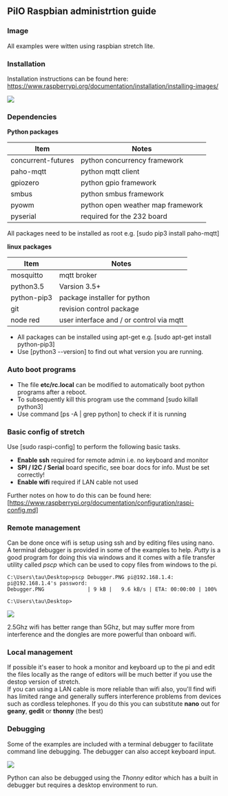 ## PiIO Raspbian administrtion guide

### Image

All examples were witten using raspbian stretch lite.


### Installation

Installation instructions can be found here:  
https://www.raspberrypi.org/documentation/installation/installing-images/

![](https://github.com/lawsonkeith/PiIO/raw/master/images/framework.PNG)

### Dependencies

__Python packages__ 

| Item | Notes |
| ---- | ----- |
| concurrent-futures | python concurrency framework |
| paho-mqtt | python mqtt client |
| gpiozero | python gpio framework |
| smbus | python smbus framework |
| pyowm | python open weather map framework |
| pyserial | required for the 232 board |

All packages need to be installed as root e.g. [sudo pip3 install paho-mqtt]


__linux packages__

| Item | Notes |
| ---- | ----- |
| mosquitto | mqtt broker |
| python3.5 | Varsion 3.5+ |
| python-pip3 | package installer for python |
| git | revision control package |
| node red | user interface and / or control via mqtt |
 
* All packages can be installed using apt-get e.g. [sudo apt-get install python-pip3]  
* Use [python3 --version] to find out what version you are running.
 
 
### Auto boot programs

* The file __etc/rc.local__ can be modified to automatically boot python programs after a reboot.
* To subsequently kill this program use the command [sudo killall python3]
* Use command [ps -A | grep python] to check if it is running


### Basic config of stretch

Use [sudo raspi-config] to perform the following basic tasks.

* __Enable ssh__ required for remote admin i.e. no keyboard and monitor
* __SPI / I2C / Serial__ board specific, see boar docs for info.  Must be set correctly!
* __Enable wifi__ required if LAN cable not used

Further notes on how to do this can be found here:  
[https://www.raspberrypi.org/documentation/configuration/raspi-config.md]


### Remote management

Can be done once wifi is setup using ssh and by editing files using nano.  
A terminal debugger is provided in some of the examples to help.  _Putty_ is a good program for doing this via windows and it comes with a file transfer utility called _pscp_ which can be used to copy files from windows to the pi.

```
C:\Users\tau\Desktop>pscp Debugger.PNG pi@192.168.1.4:
pi@192.168.1.4's password:
Debugger.PNG              | 9 kB |   9.6 kB/s | ETA: 00:00:00 | 100%

C:\Users\tau\Desktop>
```

![](https://github.com/lawsonkeith/PiIO/raw/master/images/putty.PNG)


2.5Ghz wifi has better range than 5Ghz, but may suffer more from interference and the dongles are more powerful than onboard wifi.


### Local management

If possible it's easer to hook a monitor and keyboard up to the pi and edit the files locally as the range of editors will be much better if you use the destop version of stretch.  
If you can using a LAN cable is more reliable than wifi also, you'll find wifi has limited range and generally suffers interference problems from devices such as cordless telephones.
If you do this you can substitute __nano__ out for __geany__, __gedit__ or __thonny__ (the best)  


### Debugging

Some of the examples are included with a terminal debugger to facilitate command line debugging.  The debugger can also accept keyboard input.

![](https://github.com/lawsonkeith/PiIO/raw/master/images/Debugger.PNG)

Python can also be debugged using the _Thonny_ editor which has a built in debugger but requires a desktop environment to run.


